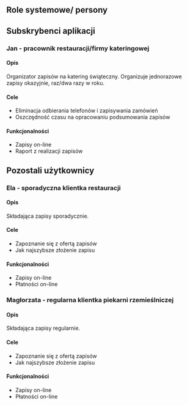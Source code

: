 ## Role systemowe/ persony


<!-- ### Jan - właściciel restauracji/firmy kateringowej
| Opis  | Cele | Funkcjonalności |
| --- | --- | ---
| Organizator zapisów na katering świąteczny. Organizuje jednorazowe zapisy okazyjnie, raz/dwa razy w roku. | - Eliminacja odbierania telefonów i zapisywania zamówień </br> - Oszczędność czasu na opracowaniu podsumowania zapisów | - Zapisy on-line </br> - Raport z realizacji zapisów  | -->

## Subskrybenci aplikacji

### Jan - pracownik restauracji/firmy kateringowej
#### Opis  
Organizator zapisów na katering świąteczny. Organizuje jednorazowe zapisy okazyjnie, raz/dwa razy w roku. 
#### Cele 
- Eliminacja odbierania telefonów i zapisywania zamówień 
- Oszczędność czasu na opracowaniu podsumowania zapisów 
#### Funkcjonalności 
- Zapisy on-line 
- Raport z realizacji zapisów 


## Pozostali użytkownicy

### Ela - sporadyczna klientka restauracji
#### Opis  
Składająca zapisy sporadycznie.
#### Cele 
- Zapoznanie się z ofertą zapisów  
- Jak najszybsze złożenie zapisu
#### Funkcjonalności 
- Zapisy on-line
- Płatności on-line
  
### Magłorzata - regularna klientka piekarni rzemieślniczej
#### Opis  
Składająca zapisy regularnie.
#### Cele 
- Zapoznanie się z ofertą zapisów  
- Jak najszybsze złożenie zapisu
#### Funkcjonalności 
- Zapisy on-line
- Płatności on-line
  
 

